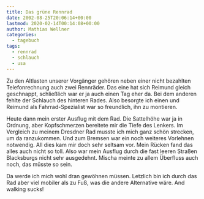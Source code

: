 ```yaml
---
title: Das grüne Rennrad
date: 2002-08-25T20:06:14+00:00
lastmod: 2020-02-14T00:14:08+00:00
author: Mathias Wellner
categories:
  - tagebuch
tags:
  - rennrad
  - schlauch
  - usa
---
```

Zu den Altlasten unserer Vorgänger gehören neben einer nicht bezahlten Telefonrechnung auch zwei Rennräder. Das eine hat sich 
Reimund gleich geschnappt, schließlich war er ja auch einen Tag eher da. Bei dem anderen fehlte der Schlauch des hinteren Rades. 
Also besorgte ich einen und Reimund als Fahrrad-Spezialist war so freundlich, ihn zu montieren.
<!--more-->

Heute dann mein erster Ausflug mit dem Rad. Die Sattelhöhe war ja in Ordnung, aber Kopfschmerzen bereitete mir die Tiefe des 
Lenkers. Im Vergleich zu meinem Dresdner Rad musste ich mich ganz schön strecken, um da ranzukommen. Und zum Bremsen war ein 
noch weiteres Vorlehnen notwendig. All dies kam mir doch sehr seltsam vor. Mein Rücken fand das alles auch nicht so toll. 
Also war mein Ausflug durch die fast leeren Straßen Blacksburgs nicht sehr ausgedehnt. Mischa meinte zu allem Überfluss auch 
noch, das müsste so sein.

Da werde ich mich wohl dran gewöhnen müssen. Letzlich bin ich durch das Rad aber viel mobiler als zu Fuß, was die andere 
Alternative wäre. And walking sucks!